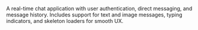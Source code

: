 A real-time chat application with user authentication, direct messaging, and message history. Includes support for text and image messages, typing indicators, and skeleton loaders for smooth UX.

